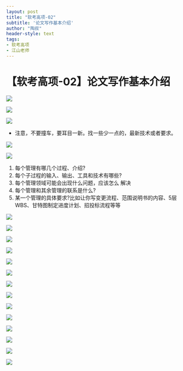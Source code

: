 ```yaml
---
layout: post
title: "软考高项-02"
subtitle: '论文写作基本介绍'
author: "陶叔"
header-style: text
tags:
- 软考高项
- 江山老师
---
```


# 【软考高项-02】论文写作基本介绍

![](https://tjj006-1302037511.cos.ap-shanghai.myqcloud.com/2022/08/28/16616745841499.jpg)

![](https://tjj006-1302037511.cos.ap-shanghai.myqcloud.com/2022/08/28/16616746442009.jpg)

![](https://tjj006-1302037511.cos.ap-shanghai.myqcloud.com/2022/08/28/16616754980229.jpg)

- 注意，不要撞车，要耳目一新。找一些少一点的，最新技术或者要求。

![](https://tjj006-1302037511.cos.ap-shanghai.myqcloud.com/2022/08/28/16616755537587.jpg)

![](https://tjj006-1302037511.cos.ap-shanghai.myqcloud.com/2022/08/28/16616755869840.jpg)

1. 每个管理有哪几个过程、介绍?
2. 每个子过程的输入、输出、工具和技术有哪些?
3. 每个管理领域可能会出现什么问题，应该怎么 解决
4. 每个管理和其余管理的联系是什么?
5. 某一个管理的具体要求?比如让你写变更流程、范围说明书的内容、5层WBS、甘特图制定进度计划、招投标流程等等

![](https://tjj006-1302037511.cos.ap-shanghai.myqcloud.com/2022/08/28/16616757241488.jpg)

![](https://tjj006-1302037511.cos.ap-shanghai.myqcloud.com/2022/08/28/16616757577359.jpg)

![](https://tjj006-1302037511.cos.ap-shanghai.myqcloud.com/2022/08/28/16616759578893.jpg)

![](https://tjj006-1302037511.cos.ap-shanghai.myqcloud.com/2022/08/28/16616760505655.jpg)

![](https://tjj006-1302037511.cos.ap-shanghai.myqcloud.com/2022/08/28/16616761354488.jpg)

![](https://tjj006-1302037511.cos.ap-shanghai.myqcloud.com/2022/08/28/16616761615911.jpg)

![](https://tjj006-1302037511.cos.ap-shanghai.myqcloud.com/2022/08/28/16616762536781.jpg)

![](https://tjj006-1302037511.cos.ap-shanghai.myqcloud.com/2022/08/28/16616762951316.jpg)

![](https://tjj006-1302037511.cos.ap-shanghai.myqcloud.com/2022/08/28/16616763333216.jpg)

![](https://tjj006-1302037511.cos.ap-shanghai.myqcloud.com/2022/08/28/16616772913525.jpg)

![](https://tjj006-1302037511.cos.ap-shanghai.myqcloud.com/2022/08/28/16616773181799.jpg)

![](https://tjj006-1302037511.cos.ap-shanghai.myqcloud.com/2022/08/28/16616773375871.jpg)

![](https://tjj006-1302037511.cos.ap-shanghai.myqcloud.com/2022/08/28/16616774021193.jpg)

![](https://tjj006-1302037511.cos.ap-shanghai.myqcloud.com/2022/08/28/16616774851824.jpg)
